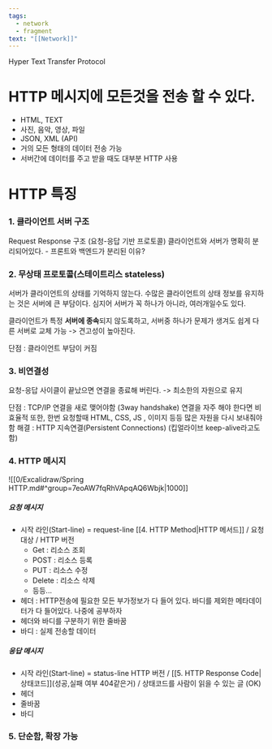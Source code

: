 ```yaml
---
tags:
  - network
  - fragment
text: "[[Network]]"
---
```

Hyper Text Transfer Protocol
# HTTP 메시지에 모든것을 전송 할 수 있다.
- HTML, TEXT
- 사진, 음악, 영상, 파일
- JSON, XML (API)
- 거의 모든 형태의 데이터 전송 가능
- 서버간에 데이터를 주고 받을 때도 대부분 HTTP 사용 
  
# HTTP 특징
### 1. 클라이언트 서버 구조
Request Response 구조 (요청-응답 기반 프로토콜)
클라이언트와 서버가 명확히 분리되어있다. - 프론트와 백엔드가 분리된 이유?

### 2. 무상태 프로토콜(스테이트리스 stateless)
서버가 클라이언트의 상태를 기억하지 않는다.
수많은 클라이언트의 상태 정보를 유지하는 것은 서버에 큰 부담이다.
심지어 서버가 꼭 하나가 아니라, 여러개일수도 있다.

클라이언트가 특정 **서버에 종속**되지 않도록하고, 서버중 하나가 문제가 생겨도 쉽게 다른 서버로 교체 가능
-> 견고성이 높아진다.

단점 : 클라이언트 부담이 커짐
### 3. 비연결성
요청-응답 사이클이 끝났으면 연결을 종료해 버린다. -> 최소한의 자원으로 유지

단점 : TCP/IP 연결을 새로 맺어야함 (3way handshake) 연결을 자주 해야 한다면 비효율적
     또한, 한번 요청할때 HTML, CSS, JS , 이미지 등등 많은 자원을 다시 보내줘야 함
해결 : HTTP 지속연결(Persistent Connections) (킵얼라이브 keep-alive라고도 함)

### 4. HTTP 메시지
![[0/Excalidraw/Spring HTTP.md#^group=7eoAW7fqRhVApqAQ6Wbjk|1000]]
##### 요청 메시지
- 시작 라인(Start-line) = request-line
  [[4. HTTP Method|HTTP 메서드]] / 요청 대상 / HTTP 버전
	- Get : 리소스 조회
	- POST : 리소스 등록
	- PUT : 리소스 수정
	- Delete : 리소스 삭제
	- 등등...
- 헤더 : HTTP전송에 필요한 모든 부가정보가 다 들어 있다.
  바디를 제외한 메타데이터가 다 들어있다. 나중에 공부하자
- 헤더와 바디를 구분하기 위한 줄바꿈
- 바디 : 실제 전송할 데이터

##### 응답 메시지
- 시작 라인(Start-line) = status-line
  HTTP 버전 / [[5. HTTP Response Code|상태코드]](성공,실패 여부 404같은거) / 상태코드를 사람이 읽을 수 있는 글 (OK)
- 헤더
- 줄바꿈
- 바디
### 5. 단순함, 확장 가능





